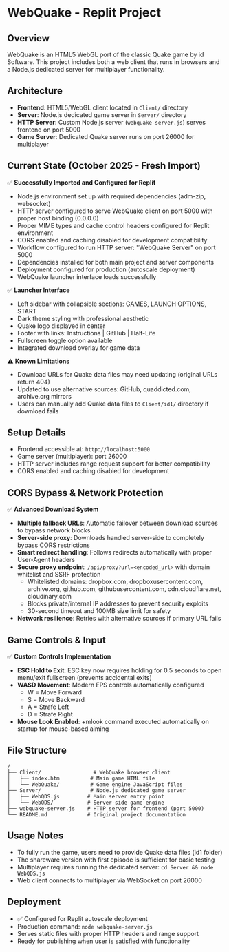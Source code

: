 # WebQuake - Replit Project

## Overview
WebQuake is an HTML5 WebGL port of the classic Quake game by id Software. This project includes both a web client that runs in browsers and a Node.js dedicated server for multiplayer functionality.

## Architecture
- **Frontend**: HTML5/WebGL client located in `Client/` directory
- **Server**: Node.js dedicated game server in `Server/` directory  
- **HTTP Server**: Custom Node.js server (`webquake-server.js`) serves frontend on port 5000
- **Game Server**: Dedicated Quake server runs on port 26000 for multiplayer

## Current State (October 2025 - Fresh Import)
✅ **Successfully Imported and Configured for Replit**
- Node.js environment set up with required dependencies (adm-zip, websocket)
- HTTP server configured to serve WebQuake client on port 5000 with proper host binding (0.0.0.0)
- Proper MIME types and cache control headers configured for Replit environment
- CORS enabled and caching disabled for development compatibility
- Workflow configured to run HTTP server: "WebQuake Server" on port 5000
- Dependencies installed for both main project and server components
- Deployment configured for production (autoscale deployment)
- WebQuake launcher interface loads successfully

✅ **Launcher Interface**
- Left sidebar with collapsible sections: GAMES, LAUNCH OPTIONS, START
- Dark theme styling with professional aesthetic
- Quake logo displayed in center
- Footer with links: Instructions | GitHub | Half-Life
- Fullscreen toggle option available
- Integrated download overlay for game data

⚠️ **Known Limitations**
- Download URLs for Quake data files may need updating (original URLs return 404)
- Updated to use alternative sources: GitHub, quaddicted.com, archive.org mirrors
- Users can manually add Quake data files to `Client/id1/` directory if download fails

## Setup Details
- Frontend accessible at: `http://localhost:5000`
- Game server (multiplayer): port 26000
- HTTP server includes range request support for better compatibility
- CORS enabled and caching disabled for development

## CORS Bypass & Network Protection
✅ **Advanced Download System**
- **Multiple fallback URLs**: Automatic failover between download sources to bypass network blocks
- **Server-side proxy**: Downloads handled server-side to completely bypass CORS restrictions
- **Smart redirect handling**: Follows redirects automatically with proper User-Agent headers
- **Secure proxy endpoint**: `/api/proxy?url=<encoded_url>` with domain whitelist and SSRF protection
  - Whitelisted domains: dropbox.com, dropboxusercontent.com, archive.org, github.com, githubusercontent.com, cdn.cloudflare.net, cloudinary.com
  - Blocks private/internal IP addresses to prevent security exploits
  - 30-second timeout and 100MB size limit for safety
- **Network resilience**: Retries with alternative sources if primary URL fails

## Game Controls & Input
✅ **Custom Controls Implementation**
- **ESC Hold to Exit**: ESC key now requires holding for 0.5 seconds to open menu/exit fullscreen (prevents accidental exits)
- **WASD Movement**: Modern FPS controls automatically configured
  - W = Move Forward
  - S = Move Backward
  - A = Strafe Left
  - D = Strafe Right
- **Mouse Look Enabled**: +mlook command executed automatically on startup for mouse-based aiming

## File Structure
```
/
├── Client/                 # WebQuake browser client
│   ├── index.htm          # Main game HTML file
│   └── WebQuake/          # Game engine JavaScript files
├── Server/                # Node.js dedicated game server
│   ├── WebQDS.js         # Main server entry point
│   └── WebQDS/           # Server-side game engine
├── webquake-server.js    # HTTP server for frontend (port 5000)
└── README.md             # Original project documentation
```

## Usage Notes
- To fully run the game, users need to provide Quake data files (id1 folder)
- The shareware version with first episode is sufficient for basic testing
- Multiplayer requires running the dedicated server: `cd Server && node WebQDS.js`
- Web client connects to multiplayer via WebSocket on port 26000

## Deployment
- ✅ Configured for Replit autoscale deployment
- Production command: `node webquake-server.js`
- Serves static files with proper HTTP headers and range support
- Ready for publishing when user is satisfied with functionality